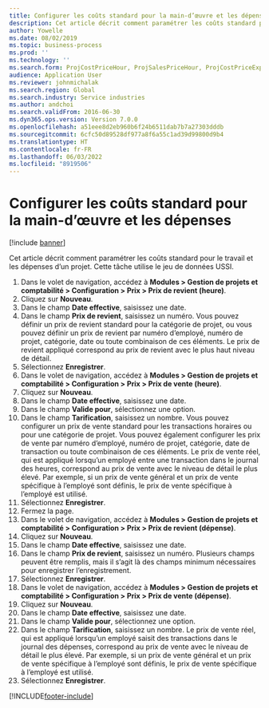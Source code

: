 ```yaml
---
title: Configurer les coûts standard pour la main-d’œuvre et les dépenses
description: Cet article décrit comment paramétrer les coûts standard pour le travail et les dépenses d’un projet.
author: Yowelle
ms.date: 08/02/2019
ms.topic: business-process
ms.prod: ''
ms.technology: ''
ms.search.form: ProjCostPriceHour, ProjSalesPriceHour, ProjCostPriceExpense, ProjSalesPriceCost
audience: Application User
ms.reviewer: johnmichalak
ms.search.region: Global
ms.search.industry: Service industries
ms.author: andchoi
ms.search.validFrom: 2016-06-30
ms.dyn365.ops.version: Version 7.0.0
ms.openlocfilehash: a51eee8d2eb960b6f24b6511dab7b7a27303dddb
ms.sourcegitcommit: 6cfc50d89528df977a8f6a55c1ad39d99800d9b4
ms.translationtype: HT
ms.contentlocale: fr-FR
ms.lasthandoff: 06/03/2022
ms.locfileid: "8919506"
---
```

# <a name="configure-standard-costs-for-labor-and-expenses"></a>Configurer les coûts standard pour la main-d’œuvre et les dépenses

[!include [banner](../../includes/banner.md)]

Cet article décrit comment paramétrer les coûts standard pour le travail et les dépenses d’un projet. Cette tâche utilise le jeu de données USSI.

1. Dans le volet de navigation, accédez à **Modules > Gestion de projets et comptabilité > Configuration > Prix > Prix de revient (heure)**.
2. Cliquez sur **Nouveau**.
3. Dans le champ **Date effective**, saisissez une date.
4. Dans le champ **Prix de revient**, saisissez un numéro. Vous pouvez définir un prix de revient standard pour la catégorie de projet, ou vous pouvez définir un prix de revient par numéro d’employé, numéro de projet, catégorie, date ou toute combinaison de ces éléments. Le prix de revient appliqué correspond au prix de revient avec le plus haut niveau de détail.  
5. Sélectionnez **Enregistrer**.
6. Dans le volet de navigation, accédez à **Modules > Gestion de projets et comptabilité > Configuration > Prix > Prix de vente (heure)**.
7. Cliquez sur **Nouveau**.
8. Dans le champ **Date effective**, saisissez une date.
9. Dans le champ **Valide pour**, sélectionnez une option.
10. Dans le champ **Tarification**, saisissez un nombre. Vous pouvez configurer un prix de vente standard pour les transactions horaires ou pour une catégorie de projet. Vous pouvez également configurer les prix de vente par numéro d’employé, numéro de projet, catégorie, date de transaction ou toute combinaison de ces éléments. Le prix de vente réel, qui est appliqué lorsqu’un employé entre une transaction dans le journal des heures, correspond au prix de vente avec le niveau de détail le plus élevé. Par exemple, si un prix de vente général et un prix de vente spécifique à l’employé sont définis, le prix de vente spécifique à l’employé est utilisé.  
11. Sélectionnez **Enregistrer**.
12. Fermez la page.
13. Dans le volet de navigation, accédez à **Modules > Gestion de projets et comptabilité > Configuration > Prix > Prix de revient (dépense)**.
14. Cliquez sur **Nouveau**.
15. Dans le champ **Date effective**, saisissez une date.
16. Dans le champ **Prix de revient**, saisissez un numéro. Plusieurs champs peuvent être remplis, mais il s’agit là des champs minimum nécessaires pour enregistrer l’enregistrement.  
17. Sélectionnez **Enregistrer**.
18. Dans le volet de navigation, accédez à **Modules > Gestion de projets et comptabilité > Configuration > Prix > Prix de vente (dépense)**.
19. Cliquez sur **Nouveau**.
20. Dans le champ **Date effective**, saisissez une date.
21. Dans le champ **Valide pour**, sélectionnez une option.
22. Dans le champ **Tarification**, saisissez un nombre. Le prix de vente réel, qui est appliqué lorsqu’un employé saisit des transactions dans le journal des dépenses, correspond au prix de vente avec le niveau de détail le plus élevé. Par exemple, si un prix de vente général et un prix de vente spécifique à l’employé sont définis, le prix de vente spécifique à l’employé est utilisé.  
23. Sélectionnez **Enregistrer**.



[!INCLUDE[footer-include](../../includes/footer-banner.md)]
